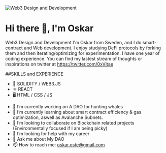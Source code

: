 ![Web3 Design and Development](https://arturssmirnovs.github.io/github-profile-readme-generator/images/banner.png)

# Hi there 👋, I'm Oskar
 Web3 Design and Development
I'm Oskar from Sweden, and I do smart-contract and Web development. I enjoy studying DeFi protocols by forking them and then iterating/optimizing for experimentation. I have one year of coding experience. You can find my lastest stream of thoughts or inspirations on twitter at https://twitter.com/0xVitae

##SKILLS and EXPERIENCE
* 🔗 SOLIDITY / WEB3.JS
* ⚛  REACT
* 🖥 HTML / CSS / JS

- 🔭 I’m currently working on A DAO for hunting whales  
- 🌱 I’m currently learning about smart contract efficiency & gas optimization, aswell as Avalanche Subnets.
- 👯 I’m looking to collaborate on Blockchain related projects (Environmentally focused if I am being picky) 
- 🤔 I’m looking for help with my career
- 💬 Ask me about My DAO 
- 📫 How to reach me: oskar.oste@gmail.com 




